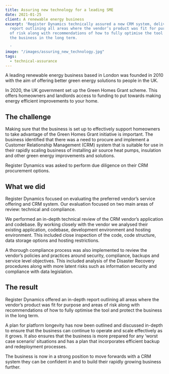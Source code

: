 ```yaml
---
title: Assuring new technology for a leading SME
date: 2021-01-25
client: A renewable energy business
excerpt: 'Register Dynamics technically assured a new CRM system, delivering an in-depth
  report outlining all areas where the vendor’s product was fit for purpose and areas
  of risk along with recommendations of how to fully optimise the tool and protect
  the business in the long term.

  '
image: "/images/assuring_new_technology.jpg"
tags:
  - technical-assurance
---
```

A leading renewable energy business based in London was founded in 2010 with the aim of offering better green energy solutions to people in the UK.

In 2020, the UK government set up the Green Homes Grant scheme. This offers homeowners and landlords access to funding to put towards making energy efficient improvements to your home.

## The challenge

Making sure that the business is set up to effectively support homeowners to take advantage of the Green Homes Grant initiative is important. The business identified that there was a need to procure and implement a Customer Relationship Management (CRM) system that is suitable for use in their rapidly scaling business of installing air source heat pumps, insulation and other green energy improvements and solutions.

Register Dynamics was asked to perform due diligence on their CRM procurement options.

## What we did

Register Dynamics focused on evaluating the preferred vendor’s service offering and CRM system. Our evaluation focused on two main areas of review: technical and compliance.

We performed an in-depth technical review of the CRM vendor’s application and codebase. By working closely with the vendor we analysed their existing application, codebase, development environment and hosting environment. This included close inspection of the code, code structure, data storage options and hosting restrictions.

A thorough compliance process was also implemented to review the vendor’s policies and practices around security, compliance, backups and service level objectives. This included analysis of the Disaster Recovery procedures along with more latent risks such as information security and compliance with data legislation.

## The result

Register Dynamics offered an in-depth report outlining all areas where the vendor’s product was fit for purpose and areas of risk along with recommendations of how to fully optimise the tool and protect the business in the long term.

A plan for platform longevity has now been outlined and discussed in-depth to ensure that the business can continue to operate and scale effectively as it grows. It also ensures that the business is more prepared for any ‘worst case scenario’ situations and has a plan that incorporates efficient backup and redeployment processes.

The business is now in a strong position to move forwards with a CRM system they can be confident in and to build their rapidly growing business further.